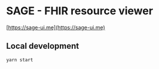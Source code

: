 # SAGE - FHIR resource viewer
[https://sage-ui.me](https://sage-ui.me)

## Local development

```bash
yarn start
```

